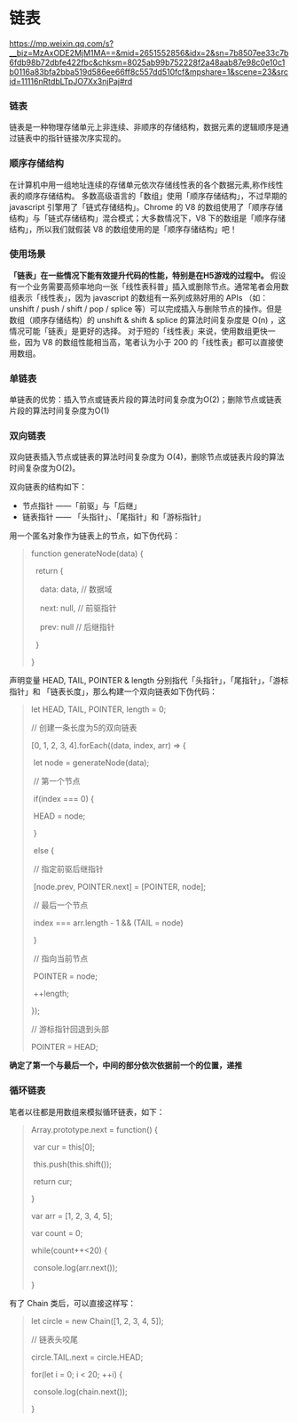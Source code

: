 # 链表

https://mp.weixin.qq.com/s?__biz=MzAxODE2MjM1MA==&mid=2651552856&idx=2&sn=7b8507ee33c7b6fdb98b72dbfe422fbc&chksm=8025ab99b752228f2a48aab87e98c0e10c1b0116a83bfa2bba519d586ee66ff8c557dd510fcf&mpshare=1&scene=23&srcid=11116nRtdbLTpJO7Xx3njPaj#rd

### 链表

链表是一种物理存储单元上非连续、非顺序的存储结构，数据元素的逻辑顺序是通过链表中的指针链接次序实现的。

### 顺序存储结构
在计算机中用一组地址连续的存储单元依次存储线性表的各个数据元素,称作线性表的顺序存储结构。
多数高级语言的「数组」使用「顺序存储结构」，不过早期的 javascript 引擎用了「链式存储结构」。Chrome 的 V8 的数组使用了「顺序存储结构」与「链式存储结构」混合模式；大多数情况下，V8 下的数组是「顺序存储结构」，所以我们就假装 V8 的数组使用的是「顺序存储结构」吧！

### 使用场景
**「链表」在一些情况下能有效提升代码的性能，特别是在H5游戏的过程中。**
假设有一个业务需要高频率地向一张「线性表科普」插入或删除节点。通常笔者会用数组表示「线性表」，因为 javascript 的数组有一系列成熟好用的 APIs （如：unshift / push / shift / pop / splice 等）可以完成插入与删除节点的操作。但是数组（顺序存储结构）的 unshift & shift & splice 的算法时间复杂度是 O(n) ，这情况可能「链表」是更好的选择。
对于短的「线性表」来说，使用数组更快一些，因为 V8 的数组性能相当高，笔者认为小于 200 的「线性表」都可以直接使用数组。

### 单链表

单链表的优势：插入节点或链表片段的算法时间复杂度为O(2)；删除节点或链表片段的算法时间复杂度为O(1)

### 双向链表

双向链表插入节点或链表的算法时间复杂度为 O(4)，删除节点或链表片段的算法时间复杂度为O(2)。

双向链表的结构如下：

- 节点指针 ——「前驱」与「后继」
- 链表指针 —— 「头指针」、「尾指针」和「游标指针」 

用一个匿名对象作为链表上的节点，如下伪代码：

> function generateNode(data) {
>
>   return {
>
>     data: data, // 数据域
>
>     next: null, // 前驱指针
>
>     prev: null // 后继指针
>
>   }
>
> }

声明变量 HEAD, TAIL, POINTER & length 分别指代「头指针」，「尾指针」，「游标指针」和 「链表长度」，那么构建一个双向链表如下伪代码：

> let HEAD, TAIL, POINTER, length = 0; 
>
> // 创建一条长度为5的双向链表
>
> [0, 1, 2, 3, 4].forEach((data, index, arr) => {
>
> ​	let node = generateNode(data); 
>
> ​	// 第一个节点
>
> ​	if(index === 0) {
>
> ​		HEAD = node; 
>
> ​	} 
>
> ​	else {
>
> ​		// 指定前驱后继指针
>
> ​		[node.prev, POINTER.next] = [POINTER, node]; 
>
> ​		// 最后一个节点
>
> ​		index === arr.length - 1 && (TAIL = node)
>
> ​	}
>
> ​	// 指向当前节点
>
> ​	POINTER = node; 
>
> ​	++length; 
>
> }); 
>
> // 游标指针回退到头部
>
> POINTER = HEAD;

**确定了第一个与最后一个，中间的部分依次依据前一个的位置，递推**

### 循环链表

笔者以往都是用数组来模拟循环链表，如下：

> Array.prototype.next = function() { 
>
> ​	var cur = this[0]; 
>
> ​	this.push(this.shift()); 
>
> ​	return cur;
>
> }
>
> var arr = [1, 2, 3, 4, 5]; 
>
> var count = 0; 
>
> while(count++<20) {
>
> ​	console.log(arr.next());
>
> }

有了 Chain 类后，可以直接这样写：

> let circle = new Chain([1, 2, 3, 4, 5]); 
>
> // 链表头咬尾
>
> circle.TAIL.next = circle.HEAD; 
>
> for(let i = 0; i < 20; ++i) {
>
> ​	console.log(chain.next()); 
>
> }


